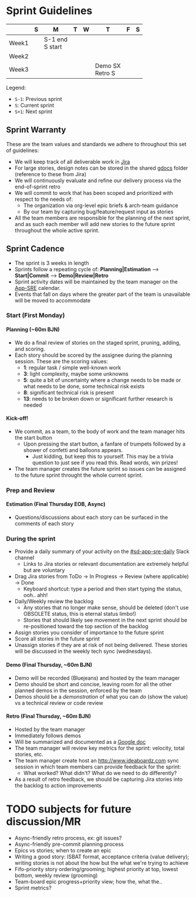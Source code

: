 # Sprint Guidelines

|       | S | M                  | T | W | T                      | F | S |
|-------|---|--------------------|---|---|------------------------|---|---|
| Week1 |   | S-1 end<br>S start |   |   |                        |   |   |
| Week2 |   |                    |   |   |                        |   |   |
| Week3 |   |                    |   |   | Demo SX<br>Retro S<br> |   |   |

Legend:

- `S-1`: Previous sprint
- `S`: Current sprint
- `S+1`: Next sprint

## Sprint Warranty

These are the team values and standards we adhere to throughout this set of guidelines:

- We will keep track of all deliverable work in [Jira](https://issues.redhat.com)
- For large stories, design notes can be stored in the shared [gdocs](https://drive.google.com/drive/u/1/folders/186ExLmi--buOzMLaiUnCkzzRYfwX_y9L) folder (reference to these from Jira)
- We will continuously evaluate and refine our delivery process via the end-of-sprint retro
- We will commit to work that has been scoped and prioritized with respect to the needs of:
  - The organization via org-level epic briefs & arch-team guidance
  - By our team by capturing bug/feature/request input as stories
- All the team members are responsible for the planning of the next sprint, and as such each member will add new stories to the future sprint throughout the whole active sprint.

## Sprint Cadence

- The sprint is 3 weeks in length
- Sprints follow a repeating cycle of: **Planning|Estimation** --> **Start|Commit** -->  **Demo|Review|Retro**
- Sprint activity dates will be maintained by the team manager on the [App-SRE](https://calendar.google.com/calendar/embed?src=redhat.com_0pjkkmnhjs9e4b0h09st36rspc%40group.calendar.google.com) calendar.
- Events that fall on days where the greater part of the team is unavailable will be moved to accommodate

### Start (First Monday)

#### Planning (~60m BJN)

- We do a final review of stories on the staged sprint, pruning, adding, and scoring.
- Each story should be scored by the assignee during the planning session. These are the scoring values:
  - **1**: regular task / simple well-known work
  - **3**: light complexity, maybe some unknowns
  - **5**: quite a bit of uncertainty where a change needs to be made or what needs to be done, some technical risk exists
  - **8**: significant technical risk is present
  - **13**: needs to be broken down or significant further research is needed

#### Kick-off!

- We commit, as a team, to the body of work and the team manager hits the start button
  - Upon pressing the start button, a fanfare of trumpets followed by a shower of confetti and balloons appears.
    - Just kidding, but keep this to yourself. This may be a trivia question to just see if you read this. Read words, win prizes!
- The team manager creates the future sprint so issues can be assigned to the future sprint throught the whole current sprint.

### Prep and Review

#### Estimation (Final Thursday EOB, Async)

- Questions/discussions about each story can be surfaced in the comments of each story

### During the sprint

- Provide a daily summary of your activity on the [#sd-app-sre-daily](https://redhat-internal.slack.com/messages/sd-app-sre-daily) Slack channel
  - Links to Jira stories or relevant documentation are extremely helpful but are voluntary
- Drag Jira stories from ToDo -> In Progress -> Review (where applicable) -> Done
  - Keyboard shortcut: type a period and then start typing the status, ooh.. ahh!
- Daily/Weekly review the backlog
  - Any stories that no longer make sense, should be deleted (don't use OBSOLETE status, this is eternal status limbo!)
  - Stories that should likely see movement in the next sprint should be re-positioned toward the top section of the backlog
- Assign stories you consider of importance to the future sprint
- Score all stories in the future sprint
- Unassign stories if they are at risk of not being delivered. These stories will be discussed in the weekly tech sync (wednesdays).

#### Demo (Final Thursday, ~60m BJN)

- Demo will be recorded (Bluejeans) and hosted by the team manager
- Demo should be short and concise, leaving room for all the other planned demos in the session, enforced by the team
- Demos should be a *demonstration* of what you can *do* (show the value) vs a technical review or code review

#### Retro (Final Thursday, ~60m BJN)

- Hosted by the team manager
- Immediately follows demos
- Will be summarized and documented as a [Google doc](https://docs.google.com/document/d/1LFwp5KDmwVKzi3Ht8aMjL5jQr-aSS-J3ivkzjLtM44w/edit?usp=sharing)
- The team manager will review key metrics for the sprint: velocity, total stories, etc.
- The team manager create host an http://www.ideaboardz.com sync session in which team members can provide feedback for the sprint:
  - What worked? What didn't? What do we need to do differently?
- As a result of retro feedback, we should be capturing Jira stories into the backlog to action improvements

# TODO subjects for future discussion/MR

- Async-friendly retro process, ex: git issues?
- Async-friendly pre-commit planning process
- Epics vs stories; when to create an epic
- Writing a good story: ISBAT format, acceptance criteria (value delivery); writing stories is not about the how but the what we're trying to achieve
- Fifo-priority story ordering/grooming; highest priority at top, lowest bottom, weekly review (grooming)
- Team-board epic progress+priority view; how the, what the..
- Sprint metrics?
